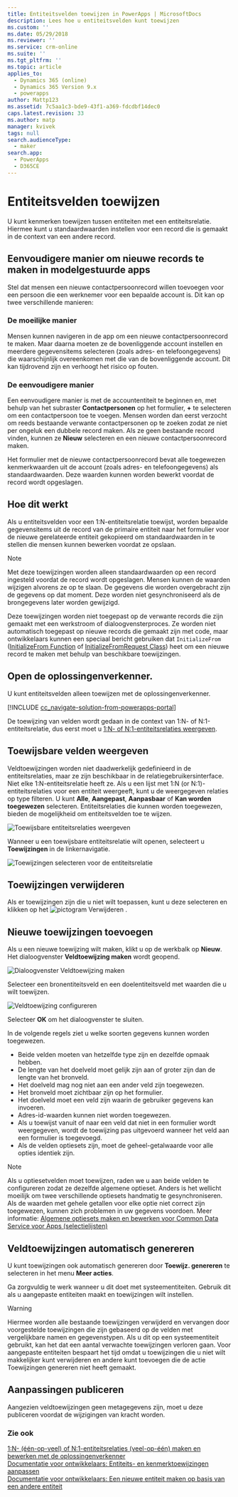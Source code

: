 ```yaml
---
title: Entiteitsvelden toewijzen in PowerApps | MicrosoftDocs
description: Lees hoe u entiteitsvelden kunt toewijzen
ms.custom: ''
ms.date: 05/29/2018
ms.reviewer: ''
ms.service: crm-online
ms.suite: ''
ms.tgt_pltfrm: ''
ms.topic: article
applies_to:
  - Dynamics 365 (online)
  - Dynamics 365 Version 9.x
  - powerapps
author: Mattp123
ms.assetid: 7c5aa1c3-bde9-43f1-a369-fdcdbf14dec0
caps.latest.revision: 33
ms.author: matp
manager: kvivek
tags: null
search.audienceType:
  - maker
search.app:
  - PowerApps
  - D365CE
---
```

# <a name="map-entity-fields"></a>Entiteitsvelden toewijzen
 
U kunt kenmerken toewijzen tussen entiteiten met een entiteitsrelatie. Hiermee kunt u standaardwaarden instellen voor een record die is gemaakt in de context van een andere record. 

## <a name="easier-way-to-create-new-records-in-model-driven-apps"></a>Eenvoudigere manier om nieuwe records te maken in modelgestuurde apps

Stel dat mensen een nieuwe contactpersoonrecord willen toevoegen voor een persoon die een werknemer voor een bepaalde account is. Dit kan op twee verschillende manieren:  
  
### <a name="the-hard-way"></a>De moeilijke manier

Mensen kunnen navigeren in de app om een nieuwe contactpersoonrecord te maken. Maar daarna moeten ze de bovenliggende account instellen en meerdere gegevensitems selecteren (zoals adres- en telefoongegevens) die waarschijnlijk overeenkomen met die van de bovenliggende account. Dit kan tijdrovend zijn en verhoogt het risico op fouten.  
  
### <a name="the-easier-way"></a>De eenvoudigere manier

Een eenvoudigere manier is met de accountentiteit te beginnen en, met behulp van het subraster **Contactpersonen** op het formulier, **+** te selecteren om een contactpersoon toe te voegen. Mensen worden dan eerst verzocht om reeds bestaande verwante contactpersonen op te zoeken zodat ze niet per ongeluk een dubbele record maken. Als ze geen bestaande record vinden, kunnen ze **Nieuw** selecteren en een nieuwe contactpersoonrecord maken. 

Het formulier met de nieuwe contactpersoonrecord bevat alle toegewezen kenmerkwaarden uit de account (zoals adres- en telefoongegevens) als standaardwaarden. Deze waarden kunnen worden bewerkt voordat de record wordt opgeslagen.

## <a name="how-this-works"></a>Hoe dit werkt

Als u entiteitsvelden voor een 1:N-entiteitsrelatie toewijst, worden bepaalde gegevensitems uit de record van de primaire entiteit naar het formulier voor de nieuwe gerelateerde entiteit gekopieerd om standaardwaarden in te stellen die mensen kunnen bewerken voordat ze opslaan.
 
  
> [!NOTE]
> Met deze toewijzingen worden alleen standaardwaarden op een record ingesteld voordat de record wordt opgeslagen. Mensen kunnen de waarden wijzigen alvorens ze op te slaan. De gegevens die worden overgebracht zijn de gegevens op dat moment. Deze worden niet gesynchroniseerd als de brongegevens later worden gewijzigd.
>   
> Deze toewijzingen worden niet toegepast op de verwante records die zijn gemaakt met een werkstroom of dialoogvensterproces. Ze worden niet automatisch toegepast op nieuwe records die gemaakt zijn met code, maar ontwikkelaars kunnen een speciaal bericht gebruiken dat `InitializeFrom` ([InitializeFrom Function](/dynamics365/customer-engagement/web-api/initializefrom?view=dynamics-ce-odata-9) of [InitializeFromRequest Class](/dotnet/api/microsoft.crm.sdk.messages.initializefromrequest?view=dynamics-general-ce-9)) heet om een nieuwe record te maken met behulp van beschikbare toewijzingen.  

## <a name="open-solution-explorer"></a>Open de oplossingenverkenner.

U kunt entiteitsvelden alleen toewijzen met de oplossingenverkenner.

[!INCLUDE [cc_navigate-solution-from-powerapps-portal](../../includes/cc_navigate-solution-from-powerapps-portal.md)]
  
De toewijzing van velden wordt gedaan in de context van 1:N- of N:1-entiteitsrelatie, dus eerst moet u [1:N- of N:1-entiteitsrelaties weergeven](create-edit-1n-relationships-solution-explorer.md#view-entity-relationships).

## <a name="view-mappable-fields"></a>Toewijsbare velden weergeven

Veldtoewijzingen worden niet daadwerkelijk gedefinieerd in de entiteitsrelaties, maar ze zijn beschikbaar in de relatiegebruikersinterface. Niet elke 1:N-entiteitsrelatie heeft ze. Als u een lijst met 1:N (or N:1)-entiteitsrelaties voor een entiteit weergeeft, kunt u de weergegeven relaties op type filteren. U kunt **Alle**, **Aangepast**, **Aanpasbaar** of **Kan worden toegewezen** selecteren. Entiteitsrelaties die kunnen worden toegewezen, bieden de mogelijkheid om entiteitsvelden toe te wijzen. 

![Toewijsbare entiteitsrelaties weergeven](media/mappable-entity-relationships.png) 

Wanneer u een toewijsbare entiteitsrelatie wilt openen, selecteert u **Toewijzingen** in de linkernavigatie.

![Toewijzingen selecteren voor de entiteitsrelatie](media/map-entity-fields-ui-solution-explorer.png)

## <a name="delete-mappings"></a>Toewijzingen verwijderen

Als er toewijzingen zijn die u niet wilt toepassen, kunt u deze selecteren en klikken op het ![pictogram Verwijderen](media/delete.gif) .

## <a name="add-new-mappings"></a>Nieuwe toewijzingen toevoegen

Als u een nieuwe toewijzing wilt maken, klikt u op de werkbalk op **Nieuw**. Het dialoogvenster **Veldtoewijzing maken** wordt geopend.

![Dialoogvenster Veldtoewijzing maken](media/create-field-mapping-dialog.png)

Selecteer een bronentiteitsveld en een doelentiteitsveld met waarden die u wilt toewijzen. 

![Veldtoewijzing configureren](media/configure-field-mapping.png)

Selecteer **OK** om het dialoogvenster te sluiten.

In de volgende regels ziet u welke soorten gegevens kunnen worden toegewezen.  
  
- Beide velden moeten van hetzelfde type zijn en dezelfde opmaak hebben.  
- De lengte van het doelveld moet gelijk zijn aan of groter zijn dan de lengte van het bronveld.  
- Het doelveld mag nog niet aan een ander veld zijn toegewezen.  
- Het bronveld moet zichtbaar zijn op het formulier.  
- Het doelveld moet een veld zijn waarin de gebruiker gegevens kan invoeren.  
- Adres-id-waarden kunnen niet worden toegewezen.
- Als u toewijst vanuit of naar een veld dat niet in een formulier wordt weergegeven, wordt de toewijzing pas uitgevoerd wanneer het veld aan een formulier is toegevoegd.
- Als de velden optiesets zijn, moet de geheel-getalwaarde voor alle opties identiek zijn.  
  
> [!NOTE]
>  Als u optiesetvelden moet toewijzen, raden we u aan beide velden te configureren zodat ze dezelfde algemene optieset. Anders is het wellicht moeilijk om twee verschillende optiesets handmatig te gesynchroniseren. Als de waarden met gehele getallen voor elke optie niet correct zijn toegewezen, kunnen zich problemen in uw gegevens voordoen. Meer informatie: [Algemene optiesets maken en bewerken voor Common Data Service voor Apps (selectielijsten)](create-edit-global-option-sets.md)  
  
## <a name="automatically-generate-field-mappings"></a>Veldtoewijzingen automatisch genereren  

U kunt toewijzingen ook automatisch genereren door **Toewijz. genereren** te selecteren in het menu **Meer acties**.

Ga zorgvuldig te werk wanneer u dit doet met systeementiteiten. Gebruik dit als u aangepaste entiteiten maakt en toewijzingen wilt instellen. 

> [!WARNING]
> Hiermee worden alle bestaande toewijzingen verwijderd en vervangen door voorgestelde toewijzingen die zijn gebaseerd op de velden met vergelijkbare namen en gegevenstypen. Als u dit op een systeementiteit gebruikt, kan het dat een aantal verwachte toewijzingen verloren gaan. Voor aangepaste entiteiten bespaart het tijd omdat u toewijzingen die u niet wilt makkelijker kunt verwijderen en andere kunt toevoegen die de actie Toewijzingen genereren niet heeft gemaakt.  


## <a name="publish-customizations"></a>Aanpassingen publiceren 

Aangezien veldtoewijzingen geen metagegevens zijn, moet u deze publiceren voordat de wijzigingen van kracht worden. 
<!-- TODO Need a general topic about publishing to link to in situations like this -->

### <a name="see-also"></a>Zie ook
[1:N- (één-op-veel) of N:1-entiteitsrelaties (veel-op-één) maken en bewerken met de oplossingenverkenner](create-edit-1n-relationships-solution-explorer.md)<br />
[Documentatie voor ontwikkelaars: Entiteits- en kenmerktoewijzingen aanpassen](/dynamics365/customer-engagement/developer/customize-entity-attribute-mappings)<br />
[Documentatie voor ontwikkelaars: Een nieuwe entiteit maken op basis van een andere entiteit](/dynamics365/customer-engagement/developer/webapi/create-entity-web-api#create-a-new-entity-from-another-entity)
